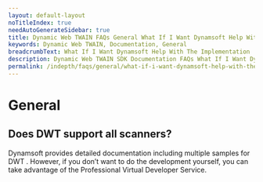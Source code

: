 ```yaml
---
layout: default-layout
noTitleIndex: true
needAutoGenerateSidebar: true
title: Dynamic Web TWAIN FAQs General What If I Want Dynamsoft Help With The Implementation
keywords: Dynamic Web TWAIN, Documentation, General
breadcrumbText: What If I Want Dynamsoft Help With The Implementation
description: Dynamic Web TWAIN SDK Documentation FAQs What If I Want Dynamsoft Help With The Implementation
permalink: /indepth/faqs/general/what-if-i-want-dynamsoft-help-with-the-implementation.html
---
```


# General

## Does DWT support all scanners?

Dynamsoft provides detailed documentation including multiple samples for DWT . However, if you don’t want to do the development yourself, you can take advantage of the Professional Virtual Developer Service.
